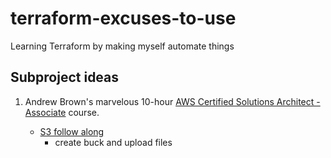 # terraform-excuses-to-use
Learning Terraform by making myself automate things

## Subproject ideas

1. Andrew Brown's marvelous 10-hour [AWS Certified Solutions Architect - Associate](https://www.youtube.com/watch?v=Ia-UEYYR44s) course.


    - [S3 follow along](https://www.youtube.com/watch?v=Ia-UEYYR44s&t=412s)
      - create buck and upload files